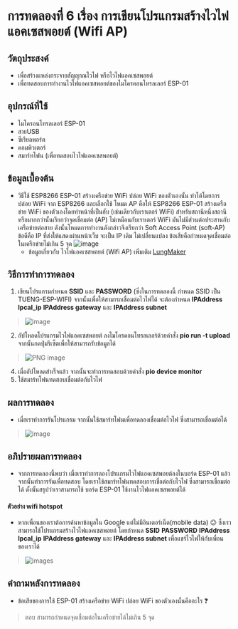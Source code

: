 # การทดลองที่ 6 เรื่อง การเขียนโปรแกรมสร้างไวไฟแอคเซสพอยต์ (Wifi AP)

## วัตถุประสงค์ 
- เพื่อสร้างแหล่งกระจายสัญญาณไวไฟ หรือไวไฟแอคเซสพอยต์
- เพื่อทดสอบการทำงานไวไฟแอคเซสพอยต์ของไมโครคอนโทรลเลอร์ ESP-01


## อุปกรณ์ที่ใช้
- ไมโครอนโทรลเลอร์ ESP-01
- สายUSB
- ซีเรียลพอร์ต
- คอมพิวเตอร์ 
- สมาร์ทโฟน (เพื่อทดสอบไวไฟแอคเซสพอยต์)

## ข้อมูลเบื้องต้น 
- วิธีใช้ ESP8266 ESP-01 สร้างเครือข่าย WiFi ปล่อย WiFi ของตัวเองนั้น ทำได้โดยการปล่อย WiFi จาก ESP8266 และเลือกใช้ โหมด AP คือให้ ESP8266 ESP-01 สร้างเครือข่าย WiFi ของตัวเองโดยทำหน้าที่เป็นฮับ (เช่นเดียวกับเราเตอร์ WiFi) สำหรับสถานีหนึ่งสถานีหรือมากกว่านั้นเรียกว่าจุดเชื่อมต่อ (AP) ไม่เหมือนกับเราเตอร์ WiFi มันไม่มีส่วนต่อประสานกับเครือข่ายต่อสาย ดังนั้นโหมดการทำงานดังกล่าวจึงเรียกว่า Soft Access Point (soft-AP) ข้อดีคือ IP ที่ส่งให้แสดงผ่านหน้าเว็บ จะเป็น IP เดิม ไม่เปลี่ยนแปลง ข้อเสียคือกำหนดจุดเชื่อมต่อในเครือข่ายไม่เกิน 5 จุด ![image](http://www.lungmaker.com/wp-content/uploads/2020/06/1-3.jpg)
  - ข้อมูลเกี่ยวกับ ไวไฟแอคเซสพอยต์ (Wifi AP) เพิ่มเติม [LungMaker](http://www.lungmaker.com/%E0%B8%A7%E0%B8%B4%E0%B8%98%E0%B8%B5%E0%B9%83%E0%B8%8A%E0%B9%89-esp8266-esp-01-wifi/)


## วิธีการทำการทดลอง 
1. เขียนโปรแกรมกำหนด **SSID** และ **PASSWORD** (ซึ่งในการทดลองนี้ กำหนด SSID เป็น TUENG-ESP-WIFI) จากนั้นเพื่อให้สามารถเชื่อมต่อไวไฟได้ จะต้องกำหนด **IPAddress lpcal_ip** **IPAddress gateway** และ **IPAddress subnet**
> ![image](https://user-images.githubusercontent.com/80879351/112170558-bb5c5080-8c25-11eb-9477-af144576463c.png)
2. อัปโหลดโปรแกรมไวไฟแอคเซสพอยต์ ลงไมโครคอนโทรลเลอร์ด้วยคำสั่ง **pio run -t upload** จากนั้นกดปุ่มรีเซ็ตเพื่อให้สามารถรับข้อมูลได้ 
> ![PNG image](https://user-images.githubusercontent.com/80879351/112098851-0d28ba80-8bd5-11eb-8e40-b03091a84a88.png)
4. เมื่ออัปโหลดสำเร็จแล้ว จากนั้นจะทำการทดสอบด้วยคำสั่ง **pio device monitor**
5. ใช้สมาร์ทโฟนทดสอบเชื่อมต่อกับไวไฟ

## ผลการทดลอง
 - เมื่อเราทำการรันโปรแกรม จากนั้นใช้สมาร์ทโฟนเพื่อทดลองเชื่อมต่อไวไฟ ซึ่งสามารถเชื่อมต่อได้
 > ![image](https://user-images.githubusercontent.com/80879351/112171594-8bfa1380-8c26-11eb-9aab-d6ca55e125db.png)


## อภิปรายผลการทดลอง 
-  จากการทดลองนี้พบว่า เมื่อเราทำการลองโปรแกรมไวไฟแอคเซสพอยต์ลงในบอร์ด ESP-01 แล้วจากนั้นทำการรันเพื่อทดสอบ โดยเราใช้สมาร์ทโฟนทดสอบการเชื่อต่อกับไวไฟ ซึ่งสามารถเชื่อมต่อได้ ดั้งนั้นสรุปว่าเราสามารถใช้ บอร์ด ESP-01 ใช้งานไวไฟแอคเซสพอยต์ได้

#### ตัวอย่าง wifi hotspot
- หากเพื่อนของเราต้อการค้นหาข้อมูลใน Google แต่ไม่มีอินเตอร์เน็ต(mobile data) :confused: ซึ่งเราสามารถใช้โปรแกรมสร้างไวไฟแอคเซสพอยต์ โดยกำหนด **SSID**  **PASSWORD**  **IPAddress lpcal_ip**  **IPAddress gateway** และ **IPAddress subnet** เพื่อแชร์ไวไฟให้กับเพื่อนของเราได้
 > ![images](https://user-images.githubusercontent.com/80879351/112278725-b646e200-8cb5-11eb-8376-29a0bbe04b17.jpeg)




## คำถามหลังการทดลอง
- ข้อเสียของการใช้ ESP-01 สร้างเครือข่าย WiFi ปล่อย WiFi ของตัวเองนั้นคืออะไร :question:
> ตอบ สามารถกำหนดจุดเชื่อมต่อในเครือข่ายได้ไม่เกิน 5 จุด

